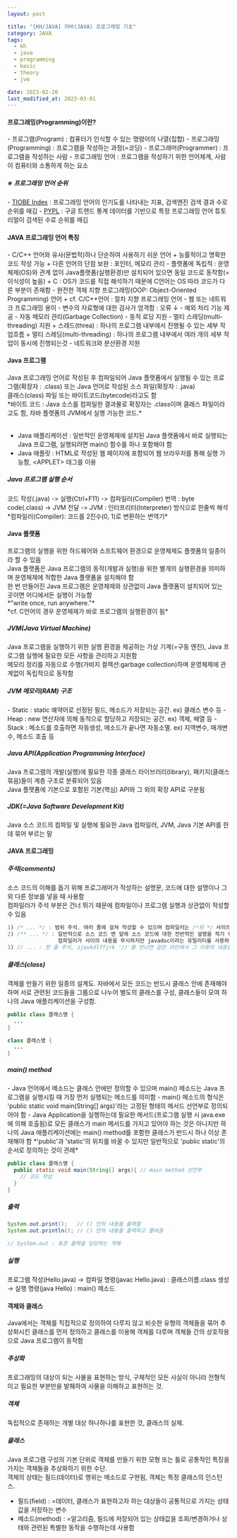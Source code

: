 ```yaml
---
layout: post

title: "[KH/JAVA] 자바(JAVA) 프로그래밍 기초"
category: JAVA
tags: 
  - kh
  - java
  - programming
  - basic
  - theory
  - jvm

date: 2023-02-20
last_modified_at: 2023-03-01
---
```


<h4>프로그래밍(Programming)이란?</h4>
- 프로그램(Program) : 컴퓨터가 인식할 수 있는 명령어의 나열(집합)
- 프로그래밍(Programming) : 프로그램을 작성하는 과정(=코딩)
- 프로그래머(Programmer) : 프로그램을 작성하는 사람
- 프로그래밍 언어 : 프로그램을 작성하기 위한 언어체계, 사람이 컴퓨터와 소통하게 하는 요소


<h5>※ 프로그래밍 언어 순위</h5>
- <a href="https://www.tiobe.com/tiobe-index/" target="_blank">TIOBE Index</a> : 프로그래밍 언어의 인기도를 나타내는 지표, 검색엔진 검색 결과 수로 순위를 매김
- <a href="http://pypl.github.io/PYPL.html" target="_blank">PYPL</a> : 구글 트렌드 통계 데이터를 기반으로 특정 프로그래밍 언어 튜토리얼이 검색된 수로 순위를 매김


<h4>JAVA 프로그래밍 언어 특징</h4>
- C/C++ 언어와 유사(문법적)하나 단순하여 사용하기 쉬운 언어
  + 능률적이고 명확한 코드 작성 가능
  + 다른 언어의 단점 보완 : 포인터, 메모리 관리
- 플랫폼에 독립적 : 운영체제(OS)와 관계 없이 Java플랫폼(실행환경)만 설치되어 있으면 동일 코드로 동작함(=이식성이 높음)
  + C : OS가 코드를 직접 해석하기 때문에 C언어는 OS 따라 코드가 다른 부분이 존재함
- 완전한 객체 지향 프로그래밍(OOP: Object-Oriented Programming) 언어
  + cf. C/C++언어 : 절차 지향 프로그래밍 언어
- 웹 또는 네트워크 프로그래밍 용이
- 변수의 자료형에 대한 검사가 엄격함 : 오류 ↓
- 예외 처리 기능 제공
- 자동 메모리 관리(Garbage Collection)
- 동적 로딩 지원
- 멀티 스레딩(multi-threading) 지원
  + 스레드(threa) : 하나의 프로그램 내부에서 진행될 수 있는 세부 작업흐름
  + 멀티 스레딩(multi-threading) : 하나의 프로그램 내부에서 여러 개의 세부 작업이 동시에 진행되는것
- 네트워크와 분산환경 지원


<h4>Java 프로그램</h4>
Java 프로그래밍 언어로 작성된 후 컴파일되어 Java 플랫폼에서 실행될 수 있는 프로그램(확장자 : .class) 또는 Java 언어로 작성된 소스 파일(확장자 : .java)<br />
클래스(class) 파일 또는 바이트코드(bytecode)라고도 함<br />
*바이트 코드 : Java 소스를 컴파일한 결과물로 확장자는 .class이며 클래스 파일이라고도 함, 자바 플랫폼의 JVM에서 실행 가능한 코드.*<br /><br />


- Java 애플리케이션 : 일반적인 운영체제에 설치된 Java 플랫폼에서 바로 실행되는 Java 프로그램, 실행되려면 main() 함수를 하나 포함해야 함
- Java 애플릿 : HTML로 작성된 웹 페이지에 포함되어 웹 브라우저를 통해 실행 가능함, &lt;APPLET&gt; 태그를 이용


<h5>Java 프로그램 실행 순서</h5>
<div class="box">코드 작성(.java) -> 실행(Ctrl+F11) -> 컴파일러(Compiler) 번역 : byte code(.class) -> JVM 전달 -> JVM : 인터프리터(Interpreter) 방식으로 한줄씩 해석</div>
*컴파일러(Compiler): 코드를 2진수(0, 1)로 변환하는 번역기*


<h4>Java 플랫폼</h4>
프로그램의 실행을 위한 하드웨어와 소프트웨어 환경으로 운영체제도 플랫폼의 일종이라 할 수 있음<br />
Java 플랫폼은 Java 프로그램의 동작(개발과 실행)을 위한 별개의 실행환경을 의미하며 운영체제에 적합한 Java 플랫폼을 설치해야 함<br />
한 번 만들어진 Java 프로그램은 운영체제와 상관없이 Java 플랫폼이 설치되어 있는 곳이면 어디에서든 실행이 가능함<br />
*"write once, run anywhere."*<br />
*cf. C언어의 경우 운영체제가 바로 프로그램의 실행환경이 됨*


<h5>JVM(Java Virtual Machine)</h5>
Java 프로그램을 실행하기 위한 실행 환경을 제공하는 가상 기계(=구동 엔진), Java 프로그램 실행에 필요한 모든 사항을 관리하고 지원함<br />
메모리 정리를 자동으로 수행(가비지 컬렉션:garbage collection)하며 운영체제에 관계없이 독립적으로 동작함


<h5>JVM 메모리(RAM) 구조</h5>
- Static : static 예약어로 선정된 필드, 메소드가 저장되는 공간. ex) 클래스 변수 등
- Heap : new 연산자에 의해 동적으로 할당하고 저장되는 공간. ex) 객체, 배열 등
- Stack : 메소드를 호출하면 자동생성, 메소드가 끝나면 자동소멸. ex) 지역변수, 매개변수, 메소드 호출 등


<h5>Java API(Application Programming Interface)</h5>
Java 프로그램의 개발(실행)에 필요한 각종 클래스 라이브러리(library), 패키지(클래스 묶음)들이 계층 구조로 분류되어 있음<br />
Java 플랫폼에 기본으로 포함된 기본(핵심) API와 그 외의 확장 API로 구분됨


<h5>JDK(=Java Software Development Kit)</h5>
Java 소스 코드의 컴파일 및 실행에 필요한 Java 컴파일러, JVM, Java 기본 API를 한데 묶어 부르는 말


<h4>JAVA 프로그래밍</h4>


<h5>주석(comments)</h5>
소스 코드의 이해를 돕기 위해 프로그래머가 작성하는 설명문, 코드에 대한 설명이나 그 외 다른 정보를 넣을 때 사용함<br />
컴파일러가 주석 부분은 건너 뛰기 때문에 컴파일이나 프로그램 실행과 상관없이 작성할 수 있음

```java
1) /* ... */ : 범위 주석, 여러 줄에 걸쳐 작성할 수 있으며 컴파일러는 /*와 */ 사이의 내용을 무시함
2) /** ... */ : 일반적으로 소스 코드 맨 앞에 소스 코드에 대한 전반적인 설명을 적기 위해 사용함
                컴파일러가 사이의 내용을 무시하지만 javadoc이라는 유틸리티를 사용하면 주석 안의 문장을 자동으로 추출해 매뉴얼 생성 가능
3) // ... : 한 줄 주석, zjavkdlffjrk '//'를 만나면 같은 라인에서 그 이후의 내용을 무시함
```


<h5>클래스(class)</h5>
객체를 만들기 위한 일종의 설계도. 자바에서 모든 코드는 반드시 클래스 안에 존재해야 하며 서로 관련된 코드들을 그룹으로 나누어 별도의 클래스를 구성, 클래스들이 모여 하나의 Java 애플리케이션을 구성함.

```java
public class 클래스명 {
  ...
}

class 클래스명 {
  ...
}
```


<h5>main() method</h5>
- Java 언어에서 메소드는 클래스 안에만 정의할 수 있으며 main() 메소드는 Java 프로그램을 실행시킬 때 가장 먼저 실행되는 메소드를 의미함
- main() 메소드의 형식은 'public static void main(String[] args)'라는 고정된 형태의 메서드 선언부로 정의되어야 함
- Java Application을 실행하는데 필요한 메서드(프로그램 실행 시 java.exe에 의해 호출됨)로 모든 클래스가 main 메서드를 가지고 있어야 하는 것은 아니지만 하나의 Java 애플리케이션에는 main() method를 포함한 클래스가 반드시 하나 이상 존재해야 함
*'public'과 'static'의 위치를 바꿀 수 있지만 일반적으로 'public static'의 순서로 정의하는 것이 관례*

```java
public class 클래스명 {
  public static void main(String[] args){ // main method 선언부
    // 코드 작성
  }
}
```

<h5>출력</h5>

```java
System.out.print();   // () 안의 내용을 출력함
System.out.println(); // () 안의 내용을 출력하고 줄바꿈

// System.out : 표준 출력을 담당하는 객체
```


<h5>실행</h5>
<div class="box">프로그램 작성(Hello.java) → 컴파일 명령(javac Hello.java) : 클래스이름.class 생성 → 실행 명령(java Hello) : main() 메소드 </div>


<h4>객체와 클래스</h4>
Java에서는 객체를 직접적으로 정의하여 다루지 않고 비슷한 유형의 객체들을 묶어 추상화시킨 클래스를 먼저 정의하고 클래스를 이용해 객체를 다루며 객체들 간의 상호작용으로 Java 프로그램이 동작함

<h5>추상화</h5>
프로그래밍의 대상이 되는 사물을 표현하는 방식, 구체적인 모든 사실이 아니라 전형적이고 필요한 부분만을 발췌하여 사물을 이해하고 표현하는 것.

<h5>객체</h5>
독립적으로 존재하는 개별 대상 하나하나를 표현한 것, 클래스의 실체.

<h5>클래스</h5>
Java 프로그램 구성의 기본 단위로 객체를 만들기 위한 모형 또는 틀로 공통적인 특징을 가지는 객체들을 추상화하기 위한 수단.<br />
객체의 상태는 필드(데이터)로 행위는 메소드로 구현됨, 객체는 특정 클래스의 인스턴스.<br />

- 필드(field) : =데이터, 클래스가 표현하고자 하는 대상들이 공통적으로 가지는 상태값을 저장하는 변수
- 메소드(method) : =알고리즘, 필드에 저장되어 있는 상태값을 조회/변경하거나 상태와 관련된 특별한 동작을 수행하는데 사용함


